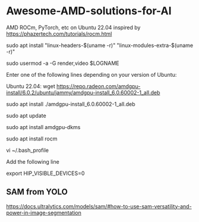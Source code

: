 # Awesome-AMD-solutions-for-AI
AMD ROCm, PyTorch, etc on Ubuntu 22.04
inspired by https://phazertech.com/tutorials/rocm.html

sudo apt install "linux-headers-$(uname -r)" "linux-modules-extra-$(uname -r)"

sudo usermod -a -G render,video $LOGNAME

Enter one of the following lines depending on your version of Ubuntu:

Ubuntu 22.04: wget https://repo.radeon.com/amdgpu-install/6.0.2/ubuntu/jammy/amdgpu-install_6.0.60002-1_all.deb

sudo apt install ./amdgpu-install_6.0.60002-1_all.deb

sudo apt update

sudo apt install amdgpu-dkms

sudo apt install rocm

vi ~/.bash_profile

Add the following line

export HIP_VISIBLE_DEVICES=0

## SAM from YOLO
https://docs.ultralytics.com/models/sam/#how-to-use-sam-versatility-and-power-in-image-segmentation
